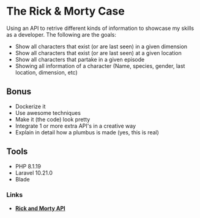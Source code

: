 # The Rick & Morty Case

Using an API to retrive different kinds of information to showcase my skills as a developer. The following are the goals:

- Show all characters that exist (or are last seen) in a given dimension
- Show all characters that exist (or are last seen) at a given location
- Show all characters that partake in a given episode
- Showing all information of a character (Name, species, gender, last location, dimension, etc)

## Bonus

- Dockerize it
- Use awesome techniques
- Make it (the code) look pretty
- Integrate 1 or more extra API's in a creative way
- Explain in detail how a plumbus is made (yes, this is real)

## Tools

- PHP 8.1.19
- Laravel 10.21.0
- Blade

### Links

- **[Rick and Morty API](https://rickandmortyapi.com/)**
